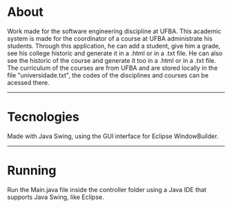 # About

Work made for the software engineering discipline at UFBA. This academic system is made for the coordinator of a course at UFBA administrate his students. Through this application, he can add a student, give him a grade, see his college historic and generate it in a .html or in a .txt file. He can also see the historic of the course and generate it too in a .html or in a .txt file. The curriculum of the courses are from UFBA and are stored locally in the file "universidade.txt", the codes of the disciplines and courses can be acessed there.

---
# Tecnologies 

Made with Java Swing, using the GUI interface for Eclipse WindowBuilder.

---
# Running

Run the Main.java file inside the controller folder using a Java IDE that supports Java Swing, like Eclipse. 